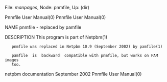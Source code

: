 File: *manpages*,  Node: pnmfile,  Up: (dir)

Pnmfile User Manual(0)                                  Pnmfile User Manual(0)



NAME
       pnmfile - replaced by pamfile

DESCRIPTION
       This program is part of Netpbm(1)

       pnmfile was replaced in Netpbm 10.9 (September 2002) by pamfile(1)

       pamfile  is  backward  compatible with pnmfile, but works on PAM images
       too.



netpbm documentation            September 2002          Pnmfile User Manual(0)
